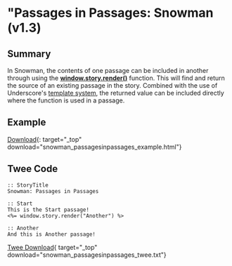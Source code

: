 # "Passages in Passages: Snowman (v1.3)

## Summary

In Snowman, the contents of one passage can be included in another through using the **[window.story.render()](https://videlais.github.io/snowman/#/1/window_story/functions/render)** function. This will find and return the source of an existing passage in the story. Combined with the use of Underscore's [template system](https://videlais.github.io/snowman/#/1/learning/template), the returned value can be included directly where the function is used in a passage.

## Example

[Download](snowman_passagesinpassages_example.html){: target="_top" download="snowman_passagesinpassages_example.html"}

## Twee Code

```twee
:: StoryTitle
Snowman: Passages in Passages

:: Start
This is the Start passage!
<%= window.story.render("Another") %>

:: Another
And this is Another passage!

```

[Twee Download](snowman_passagesinpassages_twee.txt){ target="_top" download="snowman_passagesinpassages_twee.txt"}
